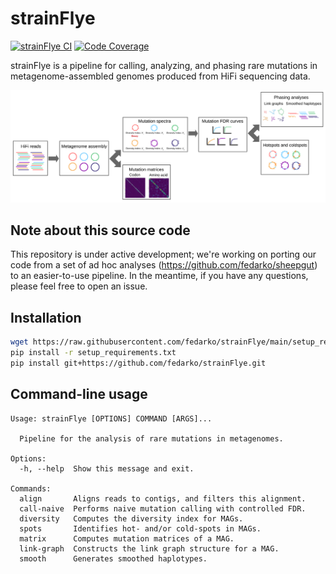 # strainFlye

[![strainFlye CI](https://github.com/fedarko/strainFlye/actions/workflows/main.yml/badge.svg)](https://github.com/fedarko/strainFlye/actions/workflows/main.yml) [![Code Coverage](https://codecov.io/gh/fedarko/strainFlye/branch/main/graph/badge.svg)](https://codecov.io/gh/fedarko/strainFlye)

strainFlye is a pipeline for calling, analyzing, and phasing rare mutations
in metagenome-assembled genomes produced from HiFi sequencing data.

![strainFlye pipeline diagram](https://github.com/fedarko/strainFlye/raw/main/docs/strainflye-pipeline.png)

## Note about this source code

This repository is under active development; we're working on porting our code
from a set of ad hoc analyses (https://github.com/fedarko/sheepgut) to an
easier-to-use pipeline. In the meantime, if you have any questions,
please feel free to open an issue.

## Installation

```bash
wget https://raw.githubusercontent.com/fedarko/strainFlye/main/setup_requirements.txt
pip install -r setup_requirements.txt
pip install git+https://github.com/fedarko/strainFlye.git
```

## Command-line usage

<!-- STARTDOCS -->
```
Usage: strainFlye [OPTIONS] COMMAND [ARGS]...

  Pipeline for the analysis of rare mutations in metagenomes.

Options:
  -h, --help  Show this message and exit.

Commands:
  align       Aligns reads to contigs, and filters this alignment.
  call-naive  Performs naive mutation calling with controlled FDR.
  diversity   Computes the diversity index for MAGs.
  spots       Identifies hot- and/or cold-spots in MAGs.
  matrix      Computes mutation matrices of a MAG.
  link-graph  Constructs the link graph structure for a MAG.
  smooth      Generates smoothed haplotypes.
```
